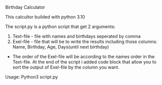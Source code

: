 Birthday Calculator

This calcultor builded with python 3.10

The script.py is a python script that get 2 arguments: 
1. Text-file - file with names and birthdays seperated by comma
2. Exel-file - file that will be to write the results including those columns: Name, Birthday, Age, Days(until next birthday)

* The order of the Exel-file will be according to the names order in the Text-file. At the end of the script i added code block that allow you to sort the output of Exel-file by the column you want.

Usage: Python3 script.py <Text-file> <Exel-file>
